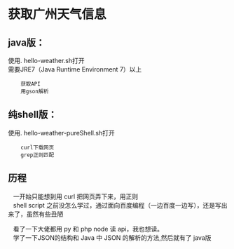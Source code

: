 
获取广州天气信息
==============
java版：
--------------------------
使用. hello-weather.sh打开<br>
需要JRE7（Java Runtime Environment 7）以上

        获取API
        用gson解析

纯shell版：
--------------------------
使用. hello-weather-pureShell.sh打开

        curl下载网页
        grep正则匹配



历程
--------------------------
    一开始只能想到用 curl 把网页弄下来，用正则<br>
    shell script 之前没怎么学过，通过面向百度编程（一边百度一边写），还是写出来了，虽然有些丑陋
    
    看了一下大佬都用 py 和 php node 读 api，我也想读。<br>
    学了一下JSON的结构和 Java 中 JSON 的解析的方法,然后就有了 java版<br>
    
    
